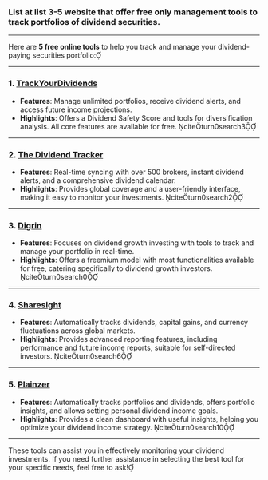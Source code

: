 ### List at list 3-5 website that offer free only management tools to track portfolios of dividend securities.
---
Here are **5 free online tools** to help you track and manage your dividend-paying securities portfolio:

---

### 1. [TrackYourDividends](https://trackyourdividends.com/)

- **Features**: Manage unlimited portfolios, receive dividend alerts, and access future income projections.
- **Highlights**: Offers a Dividend Safety Score and tools for diversification analysis. All core features are available for free. citeturn0search3

---

### 2. [The Dividend Tracker](https://thedividendtracker.com/)

- **Features**: Real-time syncing with over 500 brokers, instant dividend alerts, and a comprehensive dividend calendar.
- **Highlights**: Provides global coverage and a user-friendly interface, making it easy to monitor your investments. citeturn0search2

---

### 3. [Digrin](https://www.digrin.com/)

- **Features**: Focuses on dividend growth investing with tools to track and manage your portfolio in real-time.
- **Highlights**: Offers a freemium model with most functionalities available for free, catering specifically to dividend growth investors. citeturn0search0

---

### 4. [Sharesight](https://www.sharesight.com/us/dividend-tracker/)

- **Features**: Automatically tracks dividends, capital gains, and currency fluctuations across global markets.
- **Highlights**: Provides advanced reporting features, including performance and future income reports, suitable for self-directed investors. citeturn0search6

---

### 5. [Plainzer](https://plainzer.com/)

- **Features**: Automatically tracks portfolios and dividends, offers portfolio insights, and allows setting personal dividend income goals.
- **Highlights**: Provides a clean dashboard with useful insights, helping you optimize your dividend income strategy. citeturn0search10

---

These tools can assist you in effectively monitoring your dividend investments. If you need further assistance in selecting the best tool for your specific needs, feel free to ask! 
